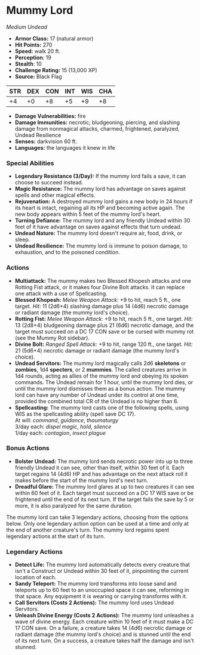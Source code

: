 # Mummy Lord

*Medium* *Undead*

- **Armor Class:** 17 (natural armor)
- **Hit Points:** 270 
- **Speed:** walk 20 ft.
- **Perception**: 19
- **Stealth**: 10
- **Challenge Rating:** 15 (13,000 XP)
- **Source:** Black Flag

| STR | DEX | CON | INT | WIS | CHA |
| --- | --- | --- | --- | --- | --- |
| +4 | +0 | +8 | +5 | +9 | +8 |

- **Damage Vulnerabilities:** fire
- **Damage Immunities:** necrotic; bludgeoning, piercing, and slashing damage from nonmagical attacks, charmed, frightened, paralyzed, Undead Resilience
- **Senses:** darkvision 60 ft.
- **Languages:** the languages it knew in life

### Special Abilities

- **Legendary Resistance (3/Day):** If the mummy lord fails a save, it can choose to succeed instead.
- **Magic Resistance:** The mummy lord has advantage on saves against spells and other magical effects.
- **Rejuvenation:** A destroyed mummy lord gains a new body in 24 hours if its heart is intact, regaining all its HP and becoming active again. The new body appears within 5 feet of the mummy lord's heart.
- **Turning Defiance:** The mummy lord and any friendly Undead within 30 feet of it have advantage on saves against effects that turn undead.
- **Undead Nature:** The mummy lord doesn't require air, food, drink, or sleep.
- **Undead Resilience:** The mummy lord is immune to poison damage, to exhaustion, and to the poisoned condition.

### Actions

- **Multiattack:** The mummy makes two Blessed Khopesh attacks and one Rotting Fist attack, or it makes four Divine Bolt attacks. It can replace one attack with a use of Spellcasting.
- **Blessed Khopesh:** _Melee Weapon Attack:_ +9 to hit, reach 5 ft., one target. _Hit:_ 11 (2d6+4) slashing damage plus 14 (4d6) necrotic damage or radiant damage (the mummy lord's choice).
- **Rotting Fist:** _Melee Weapon Attack:_ +9 to hit, reach 5 ft., one target. _Hit:_ 13 (2d8+4) bludgeoning damage plus 21 (6d6) necrotic damage, and the target must succeed on a DC 17 CON save or be cursed with mummy rot (see the Mummy Rot sidebar).
- **Divine Bolt:** _Ranged Spell Attack:_ +9 to hit, range 120 ft., one target. _Hit:_ 21 (5d6+4) necrotic damage or radiant damage (the mummy lord's choice).
- **Undead Servitors:** The mummy lord magically calls 2d6 **skeletons** or **zombies**, 1d4 **specters**, or 2 **mummies**. The called creatures arrive in 1d4 rounds, acting as allies of the mummy lord and obeying its spoken commands. The Undead remain for 1 hour, until the mummy lord dies, or until the mummy lord dismisses them as a bonus action. The mummy lord can have any number of Undead under its control at one time, provided the combined total CR of the Undead is no higher than 6.
- **Spellcasting:** The mummy lord casts one of the following spells, using WIS as the spellcasting ability (spell save DC 17).<br>At will: _command_, _guidance_, _thaumaturgy_<br>3/day each: _dispel magic_, _hold_, _silence_<br>1/day each: _contagion_, _insect plague_

### Bonus Actions

- **Bolster Undead:** The mummy lord sends necrotic power into up to three friendly Undead it can see, other than itself, within 30 feet of it. Each target regains 14 (4d6) HP and has advantage on the next attack roll it makes before the start of the mummy lord's next turn.
- **Dreadful Glare:** The mummy lord glares at up to two creatures it can see within 60 feet of it. Each target must succeed on a DC 17 WIS save or be frightened until the end of its next turn. If the target fails the save by 5 or more, it is also paralyzed for the same duration.

The mummy lord can take 3 legendary actions, choosing from the options below. Only one legendary action option can be used at a time and only at the end of another creature's turn. The mummy lord regains spent legendary actions at the start of its turn.

### Legendary Actions

- **Detect Life:** The mummy lord automatically detects every creature that isn't a Construct or Undead within 30 feet of it, pinpointing the current location of each.
- **Sandy Teleport:** The mummy lord transforms into loose sand and teleports up to 60 feet to an unoccupied space it can see, reforming in that space. Any equipment it is wearing or carrying transforms with it.
- **Call Servitors (Costs 2 Actions):** The mummy lord uses Undead Servitors.
- **Unleash Divine Energy (Costs 2 Actions):** The mummy lord unleashes a wave of divine energy. Each creature within 10 feet of it must make a DC 17 CON save. On a failure, a creature takes 14 (4d6) necrotic damage or radiant damage (the mummy lord's choice) and is stunned until the end of its next turn. On a success, a creature takes half the damage and isn't stunned.
